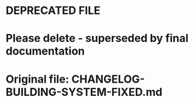 # DEPRECATED FILE
# Please delete - superseded by final documentation
# Original file: CHANGELOG-BUILDING-SYSTEM-FIXED.md
